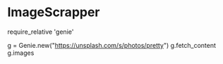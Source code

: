 # ImageScrapper

require_relative 'genie'

g = Genie.new("https://unsplash.com/s/photos/pretty") 
g.fetch_content 
g.images
